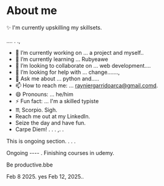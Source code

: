 # About me

:sparkles: I'm currently upskilling my skillsets. <br> <br> ....  .
.,
- 🔭 I’m currently working on ... a project and myself..
- 🌱 I’m currently learning ... Rubyeawe
- 👯 I’m looking to collaborate on ... web development....
- 🤔 I’m looking for help with ... change.......,
- 💬 Ask me about ... python and.....
- 📫 How to reach me: ... rayniergarridoarca@gmail.comd.
- 😄 Pronouns: ... he/him
- ⚡ Fun fact: ... I'm a skilled typiste
- ♏ Scorpio.
Sigh.
- Reach me out at my LinkedIn.
- Seize the day and have fun.
- Carpe Diem! . . . ,. .

This is ongoing section. . . .

Ongoing ----
.
Finishing courses in udemy.

Be productive.bbe

Feb 8 2025.
yes 
Feb 12, 2025..

<!-- Hey be consistent and be yourself.


KAKAPOOY KAPIN PA SLOW LEARNER KA, THEN TUN AN MO NETWORKING! MARCH 28, 2025. TAPOS ANG PROCESS!! SIGH

Finish..
On time..
